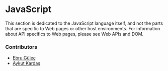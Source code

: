 # JavaScript

This section is dedicated to the JavaScript language itself, and not the parts that are specific to Web pages or other host environments. For information about API specifics to Web pages, please see Web APIs and DOM.

### Contributors

- [Ebru Güleç](https://github.com/ebrugulec/)
- [Aykut Kardaş](https://github.com/aykutkardas)

<!--- Tags: [javascript,es6] --->
